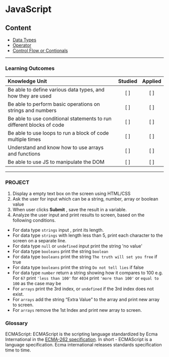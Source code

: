 # JavaScript

## Content
- [Data Types](https://github.com/teencode-org/teencode-curriculum/tree/code-camp/JavaScript/Data%20Types)
- [Operator](https://github.com/teencode-org/teencode-curriculum/tree/code-camp/JavaScript/Operators)
- [Control Flow or Contionals](https://github.com/teencode-org/teencode-curriculum/tree/code-camp/JavaScript/Control%20Flow%20or%20Conditionals)


-------

### Learning Outcomes

| Knowledge Unit   |      Studied      | Applied |
|:-------------|:------------------:|:--------:|
| Be able to define various data types, and how they are used  | [ ] | [ ] |
| Be able to perform basic operations on strings and numbers| [ ] | [ ] |
| Be able to use conditional statements to run different blocks of code | [ ] | [ ] | 
| Be able to use loops to run a block of code multiple times | [ ] | [ ] |
| Understand and know how to use arrays and functions | [ ] | [ ] |
| Be able to use JS to manipulate the DOM | [ ] | [ ] |

-------

### PROJECT
1. Display a empty text box on the screen using HTML/CSS
2. Ask the user for input which can be a string, number, array or boolean value
3. When user clicks **Submit** , save the result in a variable.
4. Analyze the user input and print results to screen, based on the following conditions.
  - For data type `strings` input , print its length.
  - For data type `strings` with length less than 5, print each character to the screen on a separate line.
  - For data type `null` or `undefined` input print the string 'no value'
  - For data type `booleans` print the string `boolean`
  - For data type `booleans` print the string `The truth will set you free` if true
  - For data type `booleans` print the string `Do not tell lies` if false
  - For data type `number` return a string showing how it compares to 100 e.g. For `67` print `'less than 100'` for `4034` print `'more than 100'` or `equal to 100` as the case may be
  - For `arrays` print the 3rd index, or `undefined` if the 3rd index does not exist.
  - For `arrays` add the string “Extra Value” to the array and print new array to screen.
  - For `arrays` remove the 1st Index and print new array to screen.


### Glossary
ECMAScript: ECMAScript is the scripting language standardized by Ecma International in the [ECMA-262 specification](http://www.ecma-international.org/ecma-262/5.1/). In short - ECMAScript is a language specification. Ecma international releases standards specification time to time.

